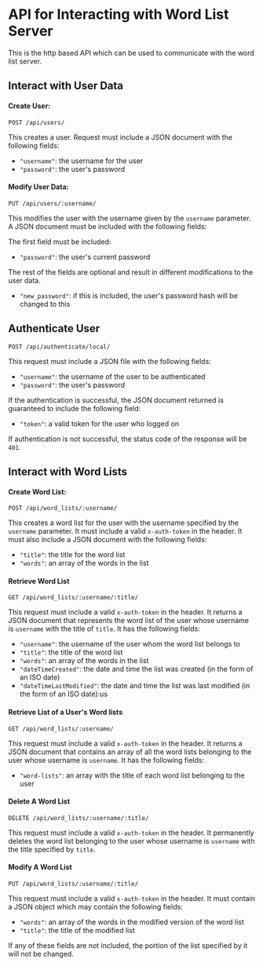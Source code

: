 # API for Interacting with Word List Server

This is the http based API which can be used to communicate with the word list server.

## Interact with User Data

#### Create User:
    POST /api/users/
 This creates a user.  Request must include a JSON document with the following fields:
 - `"username"`: the username for the user
 - `"password"`: the user's password

#### Modify User Data:
    PUT /api/users/:username/
  This modifies the user with the username given by the `username` parameter.  A JSON document must be included with the following fields:

  The first field must be included:
  - `"password"`: the user's current password

The rest of the fields are optional and result in different modifications to the user data.

  - `"new_password"`: if this is included, the user's password hash will be changed to this

## Authenticate User
    POST /api/authenticate/local/
  This request must include a JSON file with the following fields:
  - `"username"`: the username of the user to be authenticated
  - `"password"`: the user's password

  If the authentication is successful, the JSON document returned is guaranteed to include the following field:
  - `"token"`: a valid token for the user who logged on

  If authentication is not successful, the status code of the response will be `401`.

## Interact with Word Lists

#### Create Word List:
    POST /api/word_lists/:username/
  This creates a word list for the user with the username specified by the `username` parameter.  It must include a valid `x-auth-token` in the header.  It must also include a JSON document with the following fields:
  - `"title"`: the title for the word list
  - `"words"`: an array of the words in the list

#### Retrieve Word List
    GET /api/word_lists/:username/:title/
  This request must include a valid `x-auth-token` in the header.  It returns a JSON document that represents the word list of the user whose username is `username` with the title of `title`.  It has the following fields:
  - `"username"`: the username of the user whom the word list belongs to
  - `"title"`: the title of the word list
  - `"words"`: an array of the words in the list
  - `"dateTimeCreated"`: the date and time the list was created (in the form of an ISO date)
  - `"dateTimeLastModified"`: the date and time the list was last modified (in the form of an ISO date):us
#### Retrieve List of a User's Word lists
    GET /api/word_lists/:username/
  This request must include a valid `x-auth-token` in the header.  It returns a JSON document that contains an array of all the word lists belonging to the user whose username is `username`.  It has the following fields:
  - `"word-lists"`: an array with the title of each word list belonging to the user

#### Delete A Word List
    DELETE /api/word_lists/:username/:title/
  This request must include a valid `x-auth-token` in the header.  It permanently deletes the word list belonging to the user whose username is `username` with the title specified by `title`.

#### Modify A Word List
    PUT /api/word_lists/:username/:title/
  This request must include a valid `x-auth-token` in the header.  It must contain a JSON object which may contain the following fields:
  - `"words"`: an array of the words in the modified version of the word list
  - `"title"`: the title of the modified list

  If any of these fields are not included, the portion of the list specified by it will not be changed.
